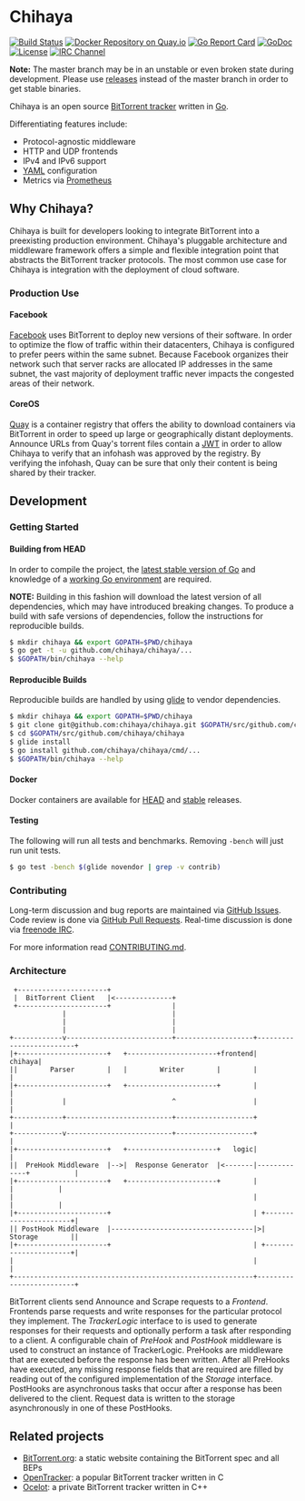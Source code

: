 # Chihaya

[![Build Status](https://api.travis-ci.org/chihaya/chihaya.svg?branch=master)](https://travis-ci.org/chihaya/chihaya)
[![Docker Repository on Quay.io](https://quay.io/repository/jzelinskie/chihaya/status "Docker Repository on Quay.io")](https://quay.io/repository/jzelinskie/chihaya)
[![Go Report Card](https://goreportcard.com/badge/github.com/chihaya/chihaya)](https://goreportcard.com/report/github.com/chihaya/chihaya)
[![GoDoc](https://godoc.org/github.com/chihaya/chihaya?status.svg)](https://godoc.org/github.com/chihaya/chihaya)
[![License](https://img.shields.io/badge/license-BSD-blue.svg)](https://en.wikipedia.org/wiki/BSD_licenses#2-clause_license_.28.22Simplified_BSD_License.22_or_.22FreeBSD_License.22.29)
[![IRC Channel](https://img.shields.io/badge/freenode-%23chihaya-blue.svg "IRC Channel")](http://webchat.freenode.net/?channels=chihaya)

**Note:** The master branch may be in an unstable or even broken state during development.
Please use [releases] instead of the master branch in order to get stable binaries.

Chihaya is an open source [BitTorrent tracker] written in [Go].

Differentiating features include:

- Protocol-agnostic middleware
- HTTP and UDP frontends
- IPv4 and IPv6 support
- [YAML] configuration
- Metrics via [Prometheus]

[releases]: https://github.com/chihaya/chihaya/releases
[BitTorrent tracker]: http://en.wikipedia.org/wiki/BitTorrent_tracker
[Go]: https://golang.org
[YAML]: http://yaml.org
[Prometheus]: http://prometheus.io

## Why Chihaya?

Chihaya is built for developers looking to integrate BitTorrent into a preexisting production environment.
Chihaya's pluggable architecture and middleware framework offers a simple and flexible integration point that abstracts the BitTorrent tracker protocols.
The most common use case for Chihaya is integration with the deployment of cloud software.

[OpenBittorrent]: https://openbittorrent.com

### Production Use

#### Facebook

[Facebook] uses BitTorrent to deploy new versions of their software.
In order to optimize the flow of traffic within their datacenters, Chihaya is configured to prefer peers within the same subnet.
Because Facebook organizes their network such that server racks are allocated IP addresses in the same subnet, the vast majority of deployment traffic never impacts the congested areas of their network.

[Facebook]: https://facebook.com

#### CoreOS

[Quay] is a container registry that offers the ability to download containers via BitTorrent in order to speed up large or geographically distant deployments.
Announce URLs from Quay's torrent files contain a [JWT] in order to allow Chihaya to verify that an infohash was approved by the registry.
By verifying the infohash, Quay can be sure that only their content is being shared by their tracker.

[Quay]: https://quay.io
[JWT]: https://jwt.io

## Development

### Getting Started

#### Building from HEAD

In order to compile the project, the [latest stable version of Go] and knowledge of a [working Go environment] are required.

**NOTE:** Building in this fashion will download the latest version of all dependencies, which may have introduced breaking changes.
To produce a build with safe versions of dependencies, follow the instructions for reproducible builds.


```sh
$ mkdir chihaya && export GOPATH=$PWD/chihaya
$ go get -t -u github.com/chihaya/chihaya/...
$ $GOPATH/bin/chihaya --help
```

[latest stable version of Go]: https://golang.org/dl
[working Go environment]: https://golang.org/doc/code.html

#### Reproducible Builds

Reproducible builds are handled by using [glide] to vendor dependencies.

```sh
$ mkdir chihaya && export GOPATH=$PWD/chihaya
$ git clone git@github.com:chihaya/chihaya.git $GOPATH/src/github.com/chihaya/chihaya
$ cd $GOPATH/src/github.com/chihaya/chihaya
$ glide install
$ go install github.com/chihaya/chihaya/cmd/...
$ $GOPATH/bin/chihaya --help
```

[glide]: https://glide.sh

#### Docker

Docker containers are available for [HEAD] and [stable] releases.

[HEAD]: https://quay.io/jzelinskie/chihaya-git
[stable]: https://quay.io/jzelinskie/chihaya

#### Testing

The following will run all tests and benchmarks.
Removing `-bench` will just run unit tests.

```sh
$ go test -bench $(glide novendor | grep -v contrib)
```

### Contributing

Long-term discussion and bug reports are maintained via [GitHub Issues].
Code review is done via [GitHub Pull Requests].
Real-time discussion is done via [freenode IRC].

For more information read [CONTRIBUTING.md].

[GitHub Issues]: https://github.com/chihaya/chihaya/issues
[GitHub Pull Requests]: https://github.com/chihaya/chihaya/pulls
[freenode IRC]: http://webchat.freenode.net/?channels=chihaya
[CONTRIBUTING.md]: https://github.com/chihaya/chihaya/blob/master/CONTRIBUTING.md

### Architecture

```
 +----------------------+
 |  BitTorrent Client   |<--------------+
 +----------------------+               |
             |                          |
             |                          |
             |                          |
+------------v--------------------------+-------------------+-------------------------+
|+----------------------+   +----------------------+frontend|                  chihaya|
||        Parser        |   |        Writer        |        |                         |
|+----------------------+   +----------------------+        |                         |
|            |                          ^                   |                         |
+------------+--------------------------+-------------------+                         |
+------------v--------------------------+-------------------+                         |
|+----------------------+   +----------------------+   logic|                         |
||  PreHook Middleware  |-->|  Response Generator  |<-------|-------------+           |
|+----------------------+   +----------------------+        |             |           |
|                                                           |             |           |
|+----------------------+                                   | +----------------------+|
|| PostHook Middleware  |-----------------------------------|>|       Storage        ||
|+----------------------+                                   | +----------------------+|
|                                                           |                         |
+-----------------------------------------------------------+-------------------------+
```

BitTorrent clients send Announce and Scrape requests to a _Frontend_.
Frontends parse requests and write responses for the particular protocol they implement.
The _TrackerLogic_ interface to is used to generate responses for their requests and optionally perform a task after responding to a client.
A configurable chain of _PreHook_ and _PostHook_ middleware is used to construct an instance of TrackerLogic.
PreHooks are middleware that are executed before the response has been written.
After all PreHooks have executed, any missing response fields that are required are filled by reading out of the configured implementation of the _Storage_ interface.
PostHooks are asynchronous tasks that occur after a response has been delivered to the client.
Request data is written to the storage asynchronously in one of these PostHooks.

## Related projects

- [BitTorrent.org](https://github.com/bittorrent/bittorrent.org): a static website containing the BitTorrent spec and all BEPs
- [OpenTracker](http://erdgeist.org/arts/software/opentracker): a popular BitTorrent tracker written in C
- [Ocelot](https://github.com/WhatCD/Ocelot): a private BitTorrent tracker written in C++
